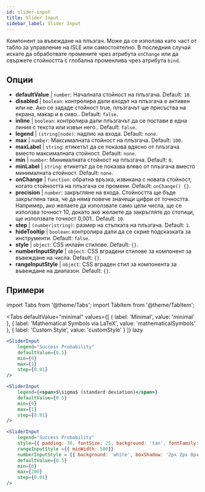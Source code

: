 ```yaml
---
id: slider-input
title: Slider Input
sidebar_label: Slider Input
---
```


Компонент за въвеждане на плъзгач. Може да се използва като част от табло за управление на ISLE или самостоятелно. В последния случай искате да обработвате промените чрез атрибута `onChange` или да свържете стойността с глобална променлива чрез атрибута `bind`.

## Опции

* __defaultValue__ | `number`: Началната стойност на плъзгача. Default: `10`.
* __disabled__ | `boolean`: контролира дали входът на плъзгача е активен или не. Ако се зададе стойност true, плъзгачът ще присъства на екрана, макар и в сиво.. Default: `false`.
* __inline__ | `boolean`: контролира дали плъзгачът да се постави в една линия с текста или извън него.. Default: `false`.
* __legend__ | `(string|node)`: надпис на входа. Default: `none`.
* __max__ | `number`: Максималната стойност на плъзгача. Default: `100`.
* __maxLabel__ | `string`: етикетът да се показва вдясно от плъзгача вместо максималната стойност. Default: `none`.
* __min__ | `number`: Минималната стойност на плъзгача. Default: `0`.
* __minLabel__ | `string`: етикетът да се показва вляво от плъзгача вместо минималната стойност. Default: `none`.
* __onChange__ | `function`: обратна връзка, извикана с новата стойност, когато стойността на плъзгача се промени. Default: `onChange() {}`.
* __precision__ | `number`: закръгляне на входа. Стойността ще бъде закръглена така, че да няма повече значещи цифри от точността. Например, ако желаете да използвате само цели числа, ще се използва точност 10, докато ако желаете да закръгляте до стотици, ще използвате точност 0,001.. Default: `10`.
* __step__ | `(number|string)`: размер на стъпката на плъзгача. Default: `1`.
* __hideTooltip__ | `boolean`: контролира дали да се скрие подсказката за инструменти. Default: `false`.
* __style__ | `object`: CSS инлайн стилове. Default: `{}`.
* __numberInputStyle__ | `object`: CSS вградени стилове за компонент за въвеждане на числа. Default: `{}`.
* __rangeInputStyle__ | `object`: CSS вграден стил за компонента за въвеждане на диапазон. Default: `{}`.


## Примери

import Tabs from '@theme/Tabs';
import TabItem from '@theme/TabItem';

<Tabs
    defaultValue="minimal"
    values={[
        { label: 'Minimal', value: 'minimal' },
        { label: 'Mathematical Symbols via LaTeX', value: 'mathematicalSymbols' },
        { label: 'Custom Style', value: 'customStyle' }
    ]}
    lazy
>

<TabItem value="minimal">

```jsx live
<SliderInput
    legend="Success Probability"
    defaultValue={0.5}
    min={0}
    max={1}
    step={0.01}
/>
```

</TabItem>

<TabItem value="mathematicalSymbols">

```jsx live
<SliderInput
    legend={<span>$\sigma$ (standard deviation)</span>}
    defaultValue={0.5}
    min={0}
    max={1}
    step={0.01}
/>
```

</TabItem>

<TabItem value="customStyle">

```jsx live
<SliderInput
    legend="Success Probability"
    style={{ padding: 30, fontSize: 25, background: 'tan', fontFamily: 'Georgia'}}
    rangeInputStyle ={{ minWidth: 500}}
    numberInputStyle = {{ background: 'white', boxShadow: '2px 2px 0px black'}}
    defaultValue={0.5}
    min={0}
    max={200}
    step={0.01}
/>
```

</TabItem>

</Tabs>
